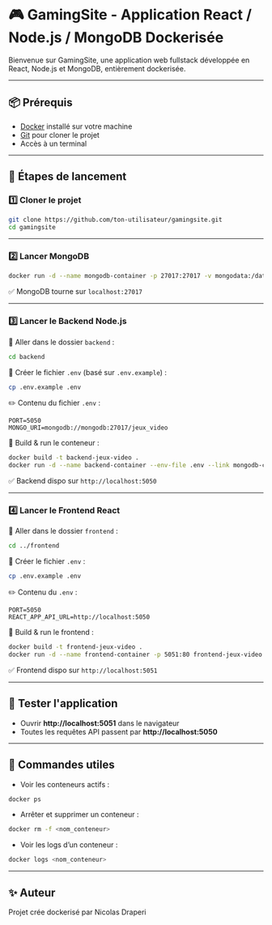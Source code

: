 
# 🎮 GamingSite - Application React / Node.js / MongoDB Dockerisée

Bienvenue sur GamingSite, une application web fullstack développée en React, Node.js et MongoDB, entièrement dockerisée.

---

## 📦 Prérequis

- [Docker](https://www.docker.com/) installé sur votre machine
- [Git](https://git-scm.com/) pour cloner le projet
- Accès à un terminal

---

## 🚀 Étapes de lancement

### 1️⃣ Cloner le projet

```bash
git clone https://github.com/ton-utilisateur/gamingsite.git
cd gamingsite
```

---

### 2️⃣ Lancer MongoDB

```bash
docker run -d --name mongodb-container -p 27017:27017 -v mongodata:/data/db mongo
```

✅ MongoDB tourne sur `localhost:27017`

---

### 3️⃣ Lancer le Backend Node.js

📁 Aller dans le dossier `backend` :

```bash
cd backend
```

📄 Créer le fichier `.env` (basé sur `.env.example`) :

```bash
cp .env.example .env
```

✏️ Contenu du fichier `.env` :

```env
PORT=5050
MONGO_URI=mongodb://mongodb:27017/jeux_video
```

🐳 Build & run le conteneur :

```bash
docker build -t backend-jeux-video .
docker run -d --name backend-container --env-file .env --link mongodb-container:mongodb -p 5050:5050 backend-jeux-video
```

✅ Backend dispo sur `http://localhost:5050`

---

### 4️⃣ Lancer le Frontend React

📁 Aller dans le dossier `frontend` :

```bash
cd ../frontend
```

📄 Créer le fichier `.env` :

```bash
cp .env.example .env
```

✏️ Contenu du `.env` :

```env
PORT=5050
REACT_APP_API_URL=http://localhost:5050
```

🐳 Build & run le frontend :

```bash
docker build -t frontend-jeux-video .
docker run -d --name frontend-container -p 5051:80 frontend-jeux-video
```

✅ Frontend dispo sur `http://localhost:5051`

---

## 🧪 Tester l'application

- Ouvrir **http://localhost:5051** dans le navigateur
- Toutes les requêtes API passent par **http://localhost:5050**

---

## 🧼 Commandes utiles

- Voir les conteneurs actifs :

```bash
docker ps
```

- Arrêter et supprimer un conteneur :

```bash
docker rm -f <nom_conteneur>
```

- Voir les logs d’un conteneur :

```bash
docker logs <nom_conteneur>
```

---

## ✨ Auteur

Projet crée dockerisé par Nicolas Draperi 
